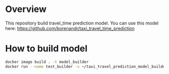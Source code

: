 # Overview
This repository build travel_time prediction model. You can use this model here:
https://github.com/korenandr/taxi_travel_time_prediction

# How to build model
```bash
docker image build . -t model_builder
docker run --name test_builder -v ~/taxi_travel_prediction_model_builder:/app/src --rm model_builder
```
